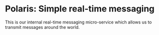 # Polaris: Simple real-time messaging

This is our internal real-time messaging micro-service which allows us to transmit messages around the world.